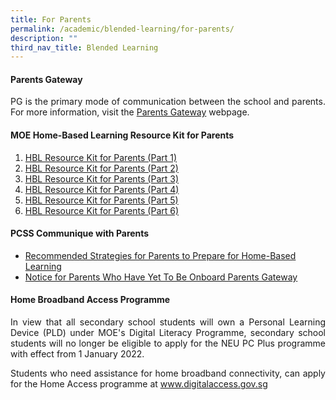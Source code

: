 ```yaml
---
title: For Parents
permalink: /academic/blended-learning/for-parents/
description: ""
third_nav_title: Blended Learning
---
```

<h4><strong>Parents Gateway</strong></h4>
<p><p align="justify">PG is the primary mode of communication between the school and parents. For more information, visit the&nbsp;<a href="https://pg.moe.edu.sg/" target="blank">Parents Gateway</a> webpage.</p>
<h4><strong>MOE Home-Based Learning Resource Kit for Parents</strong></h4>
<ol>
<li><a href="/files/HBL%20Resource%20Kit%20for%20Parents.pdf/">HBL Resource Kit for Parents (Part 1)</a></li>
<li><a href="/files/Resource%20Kit%20-%20HBL%20(Part%202).pdf">HBL Resource Kit for Parents (Part 2)</a></li>
<li><a href="/files/Resource%20Kit%20-%20HBL%20(Part%203).pdf">HBL Resource Kit for Parents (Part 3)</a></li>
<li><a href="/files/Resource%20Kit%20-%20HBL%20(Part%204).pdf">HBL Resource Kit for Parents (Part 4)</a></li>
<li><a href="/files/Resource%20Kit%20-%20School%20Holiday%20Edition.pdf">HBL Resource Kit for Parents (Part 5)</a></li>
<li><a href="/files/Resource%20Kit%20-%20Parent%20Kit%20-%20Back%20to%20School%20(Updated-final)%20(1).pdf">HBL Resource Kit for Parents (Part 6)</a></li>
</ol>
<h4><strong>PCSS Communique with Parents</strong></h4>
<ul>
<li><a href="https://drive.google.com/file/d/1dll_jOa1ji9YrBlH79j5zPIRbYVhFBAm/view?usp=sharing" target="_blank" rel="noopener">Recommended Strategies for Parents to Prepare for Home-Based Learning</a></li>
<li><a href="https://drive.google.com/file/d/1r5S_tJhLUPnqatC7yDt7oaCSIYoG-_y4/view?usp=sharing" target="_blank" rel="noopener">Notice for Parents Who Have Yet To Be Onboard Parents Gateway</a></li>
</ul>
<h4><strong>Home Broadband Access Programme</strong></h4>
<p><p align="justify">In view that all secondary school students will own a Personal Learning Device (PLD) under MOE's Digital Literacy Programme, secondary school students will no longer be eligible to apply for the NEU PC Plus programme with effect from 1 January 2022.</p>
<p><p align="justify">Students who need assistance for home broadband connectivity, can apply for the Home Access programme at <a href="http://www.digitalaccess.gov.sg/" target="">www.digitalaccess.gov.sg</a></p>